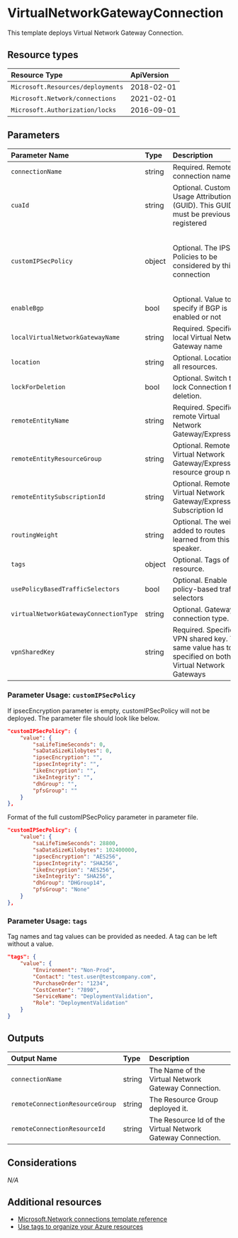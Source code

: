 # VirtualNetworkGatewayConnection

This template deploys Virtual Network Gateway Connection.


## Resource types

|Resource Type|ApiVersion|
|:--|:--|
|`Microsoft.Resources/deployments`|2018-02-01|
|`Microsoft.Network/connections`|2021-02-01|
|`Microsoft.Authorization/locks`|2016-09-01|

## Parameters

| Parameter Name | Type | Description | DefaultValue | Possible values |
| :-- | :-- | :-- | :-- | :-- |
| `connectionName` | string | Required. Remote connection name |  |  |
| `cuaId` | string | Optional. Customer Usage Attribution id (GUID). This GUID must be previously registered |  |  |
| `customIPSecPolicy` | object | Optional. The IPSec Policies to be considered by this connection | @{saLifeTimeSeconds=0; saDataSizeKilobytes=0; ipsecEncryption=; ipsecIntegrity=; ikeEncryption=; ikeIntegrity=; dhGroup=; pfsGroup=} |  |
| `enableBgp` | bool | Optional. Value to specify if BGP is enabled or not | False |  |
| `localVirtualNetworkGatewayName` | string | Required. Specifies the local Virtual Network Gateway name |  |  |
| `location` | string | Optional. Location for all resources. | [resourceGroup().location] |  |
| `lockForDeletion` | bool | Optional. Switch to lock Connection from deletion. | False |  |
| `remoteEntityName` | string | Required. Specifies the remote Virtual Network Gateway/ExpressRoute |  |  |
| `remoteEntityResourceGroup` | string | Optional. Remote Virtual Network Gateway/ExpressRoute resource group name |  |  |   
| `remoteEntitySubscriptionId` | string | Optional. Remote Virtual Network Gateway/ExpressRoute Subscription Id |  |  |      
| `routingWeight` | string | Optional. The weight added to routes learned from this BGP speaker. |  | |
| `tags` | object | Optional. Tags of the resource. |  |  |
| `usePolicyBasedTrafficSelectors` | bool | Optional. Enable policy-based traffic selectors | False | |
| `virtualNetworkGatewayConnectionType` | string | Optional. Gateway connection type. | Ipsec | System.Object[] |
| `vpnSharedKey` | string | Required. Specifies a VPN shared key. The same value has to be specified on both Virtual Network Gateways |  |  |

### Parameter Usage: `customIPSecPolicy`

If ipsecEncryption parameter is empty, customIPSecPolicy will not be deployed. The parameter file should look like below.

```json
"customIPSecPolicy": {
    "value": {
        "saLifeTimeSeconds": 0,
        "saDataSizeKilobytes": 0,
        "ipsecEncryption": "",
        "ipsecIntegrity": "",
        "ikeEncryption": "",
        "ikeIntegrity": "",
        "dhGroup": "",
        "pfsGroup": ""
    }
},
```

Format of the full customIPSecPolicy parameter in parameter file.

```json
"customIPSecPolicy": {
    "value": {
        "saLifeTimeSeconds": 28800,
        "saDataSizeKilobytes": 102400000,
        "ipsecEncryption": "AES256",
        "ipsecIntegrity": "SHA256",
        "ikeEncryption": "AES256",
        "ikeIntegrity": "SHA256",
        "dhGroup": "DHGroup14",
        "pfsGroup": "None"
    }
},
```

### Parameter Usage: `tags`

Tag names and tag values can be provided as needed. A tag can be left without a value.

```json
"tags": {
    "value": {
        "Environment": "Non-Prod",
        "Contact": "test.user@testcompany.com",
        "PurchaseOrder": "1234",
        "CostCenter": "7890",
        "ServiceName": "DeploymentValidation",
        "Role": "DeploymentValidation"
    }
}
```

## Outputs

| Output Name | Type | Description |
| :-- | :-- | :-- |
| `connectionName` | string | The Name of the Virtual Network Gateway Connection. |
| `remoteConnectionResourceGroup` | string | The Resource Group deployed it. |
| `remoteConnectionResourceId` | string | The Resource Id of the Virtual Network Gateway Connection. |

## Considerations

*N/A*

## Additional resources

- [Microsoft.Network connections template reference](https://docs.microsoft.com/en-us/azure/templates/microsoft.network/2021-02-01/connections)
- [Use tags to organize your Azure resources](https://docs.microsoft.com/en-us/azure/azure-resource-manager/resource-group-using-tags)
